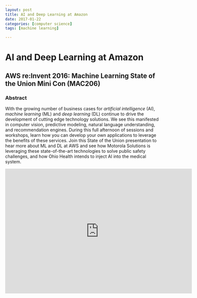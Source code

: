 ```yaml
---
layout: post
title: AI and Deep Learning at Amazon 
date: 2017-01-22
categories: [computer science]
tags: [machine learning]

---
```



AI and Deep Learning at Amazon
========

## AWS re:Invent 2016: Machine Learning State of the Union Mini Con (MAC206)

### Abstract

With the growing number of business cases for *artificial intelligence* (AI), *machine learning* (ML) and *deep learning* (DL) continue to drive the development of cutting edge technology solutions. We see this manifested in computer vision, predictive modeling, natural language understanding, and recommendation engines. During this full afternoon of sessions and workshops, learn how you can develop your own applications to leverage the benefits of these services. Join this State of the Union presentation to hear more about ML and DL at AWS and see how Motorola Solutions is leveraging these state-of-the-art technologies to solve public safety challenges, and how Ohio Health intends to inject AI into the medical system.

<iframe width="600" height="400" src="https://www.youtube.com/embed/HqsUfyu0XJc" frameborder="0" allowfullscreen></iframe>